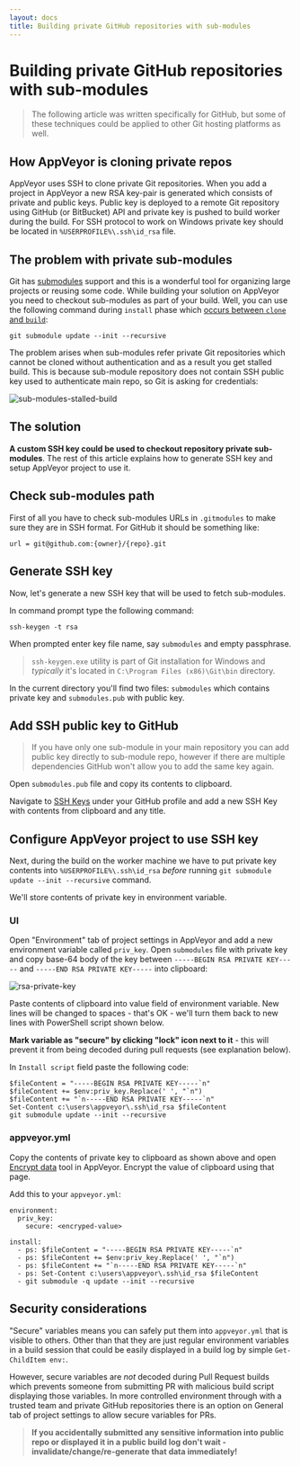 ```yaml
---
layout: docs
title: Building private GitHub repositories with sub-modules
---
```


# Building private GitHub repositories with sub-modules

> The following article was written specifically for GitHub, but some of these techniques could be applied to other Git hosting platforms as well.

## How AppVeyor is cloning private repos

AppVeyor uses SSH to clone private Git repositories. When you add a project in AppVeyor a new RSA key-pair is generated which consists of private and public keys. Public key is deployed to a remote Git repository using GitHub (or BitBucket) API and private key is pushed to build worker during the build. For SSH protocol to work on Windows private key should be located in `%USERPROFILE%\.ssh\id_rsa` file.

## The problem with private sub-modules

Git has [submodules](http://www.git-scm.com/book/en/v2/Git-Tools-Submodules) support and this is a wonderful tool for organizing large projects or reusing some code. While building your solution on AppVeyor you need to checkout sub-modules as part of your build. Well, you can use the following command during `install` phase which [occurs between `clone` and `build`](http://www.appveyor.com/docs/build-configuration#build-pipeline):

    git submodule update --init --recursive

The problem arises when sub-modules refer private Git repositories which cannot be cloned without authentication and as a result you get stalled build. This is because sub-module repository does not contain SSH public key used to authenticate main repo, so Git is asking for credentials:

![sub-modules-stalled-build](/site/docs/images/how-to/sub-modules-stalled-build.png)


## The solution

**A custom SSH key could be used to checkout repository private sub-modules**. The rest of this article explains how to generate SSH key and setup AppVeyor project to use it.


## Check sub-modules path

First of all you have to check sub-modules URLs in `.gitmodules` to make sure they are in SSH format. For GitHub it should be something like:

    url = git@github.com:{owner}/{repo}.git

## Generate SSH key

Now, let's generate a new SSH key that will be used to fetch sub-modules.

In command prompt type the following command:

    ssh-keygen -t rsa

When prompted enter key file name, say `submodules` and empty passphrase.

> `ssh-keygen.exe` utility is part of Git installation for Windows and *typically* it's located in `C:\Program Files (x86)\Git\bin` directory.

In the current directory you'll find two files: `submodules` which contains private key and `submodules.pub` with public key.


## Add SSH public key to GitHub

> If you have only one sub-module in your main repository you can add public key directly to sub-module repo, however if there are multiple dependencies GitHub won't allow you to add the same key again.

Open `submodules.pub` file and copy its contents to clipboard.

Navigate to [SSH Keys](https://github.com/settings/ssh) under your GitHub profile and add a new SSH Key with contents from clipboard and any title.


## Configure AppVeyor project to use SSH key

Next, during the build on the worker machine we have to put private key contents into `%USERPROFILE%\.ssh\id_rsa` *before* running `git submodule update --init --recursive` command.

We'll store contents of private key in environment variable.

### UI

Open "Environment" tab of project settings in AppVeyor and add a new environment variable called `priv_key`. Open `submodules` file with private key and copy base-64 body of the key between `-----BEGIN RSA PRIVATE KEY-----` and `-----END RSA PRIVATE KEY-----` into clipboard:

![rsa-private-key](/site/docs/images/how-to/rsa-private-key.png)

Paste contents of clipboard into value field of environment variable. New lines will be changed to spaces - that's OK - we'll turn them back to new lines with PowerShell script shown below.

**Mark variable as "secure" by clicking "lock" icon next to it** - this will prevent it from being decoded during pull requests (see explanation below).

In `Install script` field paste the following code:

	$fileContent = "-----BEGIN RSA PRIVATE KEY-----`n"
	$fileContent += $env:priv_key.Replace(' ', "`n")
	$fileContent += "`n-----END RSA PRIVATE KEY-----`n"
	Set-Content c:\users\appveyor\.ssh\id_rsa $fileContent
	git submodule update --init --recursive

### appveyor.yml

Copy the contents of private key to clipboard as shown above and open [Encrypt data](https://ci.appveyor.com/tools/encrypt) tool in AppVeyor. Encrypt the value of clipboard using that page.

Add this to your `appveyor.yml`:

	environment:
	  priv_key:
	    secure: <encryped-value>
	
	install:
	  - ps: $fileContent = "-----BEGIN RSA PRIVATE KEY-----`n"
	  - ps: $fileContent += $env:priv_key.Replace(' ', "`n")
	  - ps: $fileContent += "`n-----END RSA PRIVATE KEY-----`n" 
	  - ps: Set-Content c:\users\appveyor\.ssh\id_rsa $fileContent
	  - git submodule -q update --init --recursive


## Security considerations

"Secure" variables means you can safely put them into `appveyor.yml` that is visible to others. Other than that they are just regular environment variables in a build session that could be easily displayed in a build log by simple `Get-ChildItem env:`.

However, secure variables are *not* decoded during Pull Request builds which prevents someone from submitting PR with malicious build script displaying those variables. In more controlled environment through with a trusted team and private GitHub repositories there is an option on General tab of project settings to allow secure variables for PRs.

> **If you accidentally submitted any sensitive information into public repo or displayed it in a public build log don't wait - invalidate/change/re-generate that data immediately!**